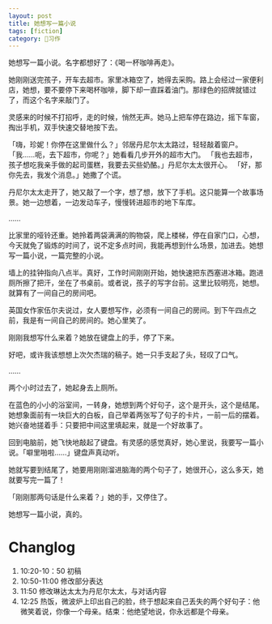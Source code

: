 ```yaml
---
layout: post
title: 她想写一篇小说
tags: [fiction]
category: 习作
---
```


她想写一篇小说。名字都想好了：《喝一杯咖啡再走》。

她刚刚送完孩子，开车去超市。家里冰箱空了，她得去采购。路上会经过一家便利店，她想，要不要停下来喝杯咖啡，脚下却一直踩着油门。那绿色的招牌就错过了，而这个名字来敲门了。

灵感来的时候不打招呼，走的时候，悄然无声。她马上把车停在路边，摇下车窗，掏出手机，双手快速交替地按下去。

「嗨，珍妮！你停在这里做什么？」邻居丹尼尔太太路过，轻轻敲着窗户。
「我……呃，去下超市，你呢？」她看看几步开外的超市大门。
「我也去超市，孩子想吃我亲手做的起司蛋糕，我要去买些奶酪。」丹尼尔太太很开心。
「好，那你先去，我发个消息。」她撒了个谎。

丹尼尔太太走开了，她又敲了一个字，想了想，放下了手机。这只能算一个故事场景。她一边想着，一边发动车子，慢慢转进超市的地下车库。

……

比家里的哑铃还重。她拎着两袋满满的购物袋，爬上楼梯，停在自家门口，心想，今天就免了锻炼的时间了，说不定多点时间，我能再想到什么场景，加进去。她想写一篇小说，一篇完整的小说。

墙上的挂钟指向八点半。真好，工作时间刚刚开始，她快速把东西塞进冰箱。跑进厕所擦了把汗，坐在了书桌前。或者说，孩子的写字台前。这里比较明亮，她想。就算有了一间自己的房间吧。

英国女作家伍尔夫说过，女人要想写作，必须有一间自己的房间。到下午四点之前，我是有一间自己的房间的。她心里笑了。

刚刚我想写什么来着？她放在键盘上的手，停了下来。

好吧，或许我该想想上次欠杰瑞的稿子。她一只手支起了头，轻叹了口气。

……

两个小时过去了，她起身去上厕所。

在蓝色的小小的浴室间，一转身，她想到两个好句子，这个是开头，这个是结尾。她想象面前有一块巨大的白板，自己举着两张写了句子的卡片，一前一后的摆着。她兴奋地搓着手：只要把中间这里填起来，就是一个好故事了。

回到电脑前，她飞快地敲起了键盘。有灵感的感觉真好，她心里说，我要写一篇小说。「噼里啪啦……」键盘声真动听。

她就写要到结尾了，她要用刚刚溜进脑海的两个句子了，她很开心，这么多天，她就要写完一篇了！

「刚刚那两句话是什么来着？」她的手，又停住了。

她想写一篇小说，真的。

# Changlog
1. 10:20-10：50 初稿
2. 10:50-11:00 修改部分表达
3. 11:50 修改琳达太太为丹尼尔太太，与对话内容
4. 12:25 热饭，微波炉上印出自己的脸，终于想起来自己丢失的两个好句子：他微笑着说，你像一个母亲。结束：他绝望地说，你永远都是个母亲。
